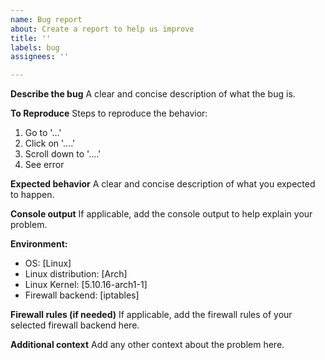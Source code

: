 ```yaml
---
name: Bug report
about: Create a report to help us improve
title: ''
labels: bug
assignees: ''

---
```


**Describe the bug**
A clear and concise description of what the bug is.

**To Reproduce**
Steps to reproduce the behavior:
1. Go to '...'
2. Click on '....'
3. Scroll down to '....'
4. See error

**Expected behavior**
A clear and concise description of what you expected to happen.

**Console output**
If applicable, add the console output to help explain your problem.

**Environment:**
- OS: [Linux]
- Linux distribution: [Arch]
- Linux Kernel: [5.10.16-arch1-1]
- Firewall backend: [iptables]

**Firewall rules (if needed)**
If applicable, add the firewall rules of your selected firewall backend here.

**Additional context**
Add any other context about the problem here.
